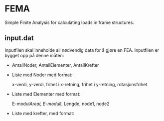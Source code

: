# FEMA


Simple Finite  Analysis for calculating loads in frame structures.


## input.dat
Inputfilen skal inneholde all nødvendig data for å gjøre en FEA. Inputfilen er bygget opp på denne måten:

* AntallNoder, AntallElementer, AntallKrefter
* Liste med Noder med format: 

	x-verdi, y-verdi, frihet i x-retning, frihet i y-retning, rotasjonsfrihet
	
* Liste med Elementer med format:

	E-modul*Areal, E-modul*I, Lengde, node1, node2
	
* Liste med krefter, med format:

	
